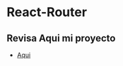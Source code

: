 # React-Router

## Revisa Aqui mi proyecto

- [Aqui](https://boisterous-squirrel-9eb320.netlify.app/)
